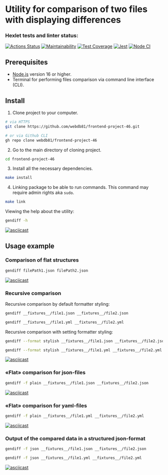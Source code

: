 # Utility for comparison of two files with displaying differences

### Hexlet tests and linter status:
[![Actions Status](https://github.com/webdb81/frontend-project-46/workflows/hexlet-check/badge.svg)](https://github.com/webdb81/frontend-project-46/actions)
[![Maintainability](https://api.codeclimate.com/v1/badges/156b68720f2aac60f94e/maintainability)](https://codeclimate.com/github/webdb81/frontend-project-46/maintainability)
[![Test Coverage](https://api.codeclimate.com/v1/badges/156b68720f2aac60f94e/test_coverage)](https://codeclimate.com/github/webdb81/frontend-project-46/test_coverage)
[![Jest](https://github.com/webdb81/frontend-project-46/actions/workflows/jest.yml/badge.svg)](https://github.com/webdb81/frontend-project-46/actions/workflows/jest.yml)
[![Node CI](https://github.com/webdb81/frontend-project-46/actions/workflows/node-ci.yml/badge.svg)](https://github.com/webdb81/frontend-project-46/actions/workflows/node-ci.yml)

## Prerequisites

- [Node.js](https://nodejs.org/en) version 16 or higher.
- Terminal for performing files comparison via command line interface (CLI).

## Install

1. Clone project to your computer.

```bash
# via HTTPS
git clone https://github.com/webdb81/frontend-project-46.git

# or via Github CLI
gh repo clone webdb81/frontend-project-46
```

2. Go to the main directory of cloning project.

```bash
cd frontend-project-46
```

3. Install all the necessary dependencies.

```bash
make install
```

4. Linking package to be able to run commands. This command may require admin rights aka `sudo`.

```bash
make link
```

Viewing the help about the utility:

```bash
gendiff -h
```

[![asciicast](https://asciinema.org/a/h5n1alMwhxmwq5ycI2dTr63Z7.svg)](https://asciinema.org/a/h5n1alMwhxmwq5ycI2dTr63Z7)

## Usage example

### Comparison of flat structures

```bash
gendiff filePath1.json filePath2.json
```

[![asciicast](https://asciinema.org/a/S1WWBh3EodPebO96rxY54qyPk.svg)](https://asciinema.org/a/S1WWBh3EodPebO96rxY54qyPk)

### Recursive comparison

Recursive comparison by default formatter styling:

```bash
gendiff __fixtures__/file1.json __fixtures__/file2.json
```

```bash
gendiff __fixtures__/file1.yml __fixtures__/file2.yml
```

Recursive comparison with setting formatter styling:

```bash
gendiff --format stylish __fixtures__/file1.json __fixtures__/file2.json
```

```bash
gendiff --format stylish __fixtures__/file1.yml __fixtures__/file2.yml
```

[![asciicast](https://asciinema.org/a/kKBZkFY97kXqpJa1nQWPpak39.svg)](https://asciinema.org/a/kKBZkFY97kXqpJa1nQWPpak39)

### «Flat» comparison for json-files

```bash
gendiff -f plain __fixtures__/file1.json __fixtures__/file2.json
```

[![asciicast](https://asciinema.org/a/8OBxaRx2Yn3BnH4dWIYj8Rvto.svg)](https://asciinema.org/a/8OBxaRx2Yn3BnH4dWIYj8Rvto)

### «Flat» comparison for yaml-files

```bash
gendiff -f plain __fixtures__/file1.yml __fixtures__/file2.yml
```

[![asciicast](https://asciinema.org/a/2N0ONPDvZ6CgCrB8rdGP00B3U.svg)](https://asciinema.org/a/2N0ONPDvZ6CgCrB8rdGP00B3U)

### Output of the compared data in a structured json-format

```bash
gendiff -f json __fixtures__/file1.json __fixtures__/file2.json
```

```bash
gendiff -f json __fixtures__/file1.yml __fixtures__/file2.yml
```

[![asciicast](https://asciinema.org/a/JS4vbkgUZtvEPd4IuEaheaJlZ.svg)](https://asciinema.org/a/JS4vbkgUZtvEPd4IuEaheaJlZ)
